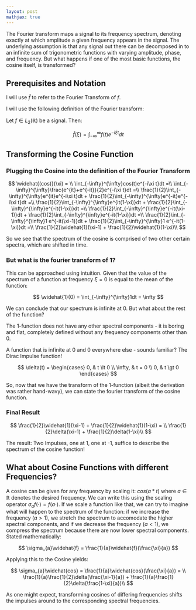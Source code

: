 ```yaml
---
layout: post
mathjax: true
---
```


The Fourier transform maps a signal to its frequency spectrum, denoting exactly at which amplitude a given frequency appears in the signal.
The underlying assumption is that any signal out there can be decomposed in to an infinite sum of trigonometric functions with varying amplitude, phase, and frequency.
But what happens if one of the most basic functions, the cosine itself, is transformed?

## Prerequisites and Notation

I will use $\widehat{f}$ to refer to the Fourier Transform of $f$.

I will use the following definition of the Fourier transform:

Let $f \in L_2(\mathbb{R})$ be a signal. Then:

$$
\widehat{f}(\xi) = \int_{-\infty}^{\infty}f(t)e^{-i\xi t}dt
$$

## Transforming the Cosine Function

### Plugging the Cosine into the definition of the Fourier Transform

$$
\widehat{(cos)}(\xi) = \\
\int_{-\infty}^{\infty}cos(t)e^{-i\xi t}dt =\\
\int_{-\infty}^{\infty}\frac{e^{it}+e^{-it}}{2}e^{-i\xi t}dt =\\
\frac{1}{2}\int_{-\infty}^{\infty}e^{it}e^{-i\xi t}dt + \frac{1}{2}\int_{-\infty}^{\infty}e^{-it}e^{-i\xi t}dt =\\
\frac{1}{2}\int_{-\infty}^{\infty}e^{it(1-\xi)}dt + \frac{1}{2}\int_{-\infty}^{\infty}e^{-it(1-\xi)}dt =\\
\frac{1}{2}\int_{-\infty}^{\infty}e^{-it(\xi-1)}dt + \frac{1}{2}\int_{-\infty}^{\infty}e^{-it(1-\xi)}dt =\\
\frac{1}{2}\int_{-\infty}^{\infty}1 e^{-it(\xi-1)}dt + \frac{1}{2}\int_{-\infty}^{\infty}1 e^{-it(1-\xi)}dt =\\
\frac{1}{2}\widehat{1}(\xi-1) + \frac{1}{2}\widehat{1}(1-\xi)\\
$$

So we see that the spectrum of the cosine is comprised of two other certain spectra, which are shifted in time.

### But what is the fourier transform of 1?

This can be approached using intuition. Given that the value of the spectrum of a function at frequency $\xi = 0$ is equal to the mean of the function:

$$
\widehat{1}(0) = \int_{-\infty}^{\infty}1dt = \infty
$$

We can conclude that our spectrum is infinite at 0. But what about the rest of the function?

The 1-function does not have any other spectral components - it is boring and flat, completely defined without any frequency components other than 0.

A function that is infinite at 0 and 0 everywhere else - sounds familiar? The Dirac Impulse function!

$$
\delta(t) =
\begin{cases}
0,  & t \lt 0 \\
\infty,  & t = 0 \\
0,  & t \gt 0
\end{cases}
$$

So, now that we have the transform of the 1-function (albeit the derivation was rather hand-wavy), we can state the fourier transform of the cosine function.

### Final Result

$$
\frac{1}{2}\widehat{1}(\xi-1) + \frac{1}{2}\widehat{1}(1-\xi) = \\
\frac{1}{2}\delta(\xi-1) + \frac{1}{2}\delta(1-\xi)\\
$$

The result: Two Impulses, one at 1, one at -1, suffice to describe the spectrum of the cosine function!

## What about Cosine Functions with different Frequencies?

A cosine can be given for any frequency by scaling it: $cos(a*t)$ where $a \in \mathbb{R}$ denotes the desired frequency.
We can write this using the scaling operator $\sigma_{a} f(\cdot) = f(a\cdot)$. If we scale a function like that, we can try to imagine what will happen to the spectrum of the function: if we increase the frequency ($a \gt 1$), we stretch the spectrum to accomodate the higher spectral components, and if we decrease the frequency ($a \lt 1$), we compress the spectrum because there are now lower spectral components. Stated mathematically:

$$
\sigma_{a}\widehat{f} = \frac{1}{a}\widehat{f}(\frac{\xi}{a})
$$

Applying this to the Cosine yields:

$$
\sigma_{a}\widehat{cos} = \frac{1}{a}\widehat{cos}(\frac{\xi}{a}) = \\
\frac{1}{a}\frac{1}{2}\delta(\frac{\xi-1}{a}) + \frac{1}{a}\frac{1}{2}\delta(\frac{1-\xi}{a})\\
$$

As one might expect, transforming cosines of differing frequencies shifts the impulses around to the corresponding spectral frequencies.
